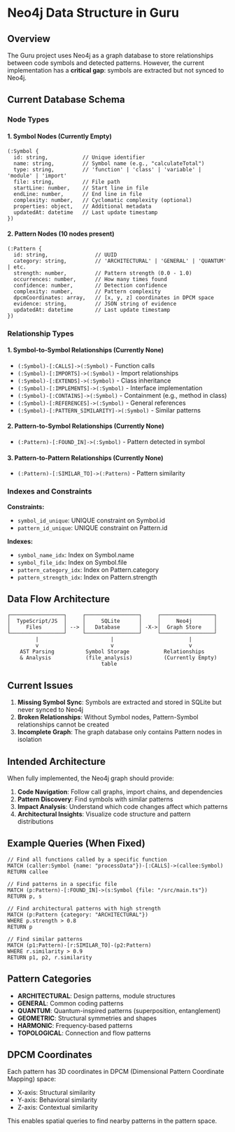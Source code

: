 # Neo4j Data Structure in Guru

## Overview

The Guru project uses Neo4j as a graph database to store relationships between code symbols and detected patterns. However, the current implementation has a **critical gap**: symbols are extracted but not synced to Neo4j.

## Current Database Schema

### Node Types

#### 1. **Symbol Nodes** (Currently Empty)
```cypher
(:Symbol {
  id: string,           // Unique identifier
  name: string,         // Symbol name (e.g., "calculateTotal")
  type: string,         // 'function' | 'class' | 'variable' | 'module' | 'import'
  file: string,         // File path
  startLine: number,    // Start line in file
  endLine: number,      // End line in file
  complexity: number,   // Cyclomatic complexity (optional)
  properties: object,   // Additional metadata
  updatedAt: datetime   // Last update timestamp
})
```

#### 2. **Pattern Nodes** (10 nodes present)
```cypher
(:Pattern {
  id: string,               // UUID
  category: string,         // 'ARCHITECTURAL' | 'GENERAL' | 'QUANTUM' | etc.
  strength: number,         // Pattern strength (0.0 - 1.0)
  occurrences: number,      // How many times found
  confidence: number,       // Detection confidence
  complexity: number,       // Pattern complexity
  dpcmCoordinates: array,   // [x, y, z] coordinates in DPCM space
  evidence: string,         // JSON string of evidence
  updatedAt: datetime       // Last update timestamp
})
```

### Relationship Types

#### 1. **Symbol-to-Symbol Relationships** (Currently None)
- `(:Symbol)-[:CALLS]->(:Symbol)` - Function calls
- `(:Symbol)-[:IMPORTS]->(:Symbol)` - Import relationships
- `(:Symbol)-[:EXTENDS]->(:Symbol)` - Class inheritance
- `(:Symbol)-[:IMPLEMENTS]->(:Symbol)` - Interface implementation
- `(:Symbol)-[:CONTAINS]->(:Symbol)` - Containment (e.g., method in class)
- `(:Symbol)-[:REFERENCES]->(:Symbol)` - General references
- `(:Symbol)-[:PATTERN_SIMILARITY]->(:Symbol)` - Similar patterns

#### 2. **Pattern-to-Symbol Relationships** (Currently None)
- `(:Pattern)-[:FOUND_IN]->(:Symbol)` - Pattern detected in symbol

#### 3. **Pattern-to-Pattern Relationships** (Currently None)
- `(:Pattern)-[:SIMILAR_TO]->(:Pattern)` - Pattern similarity

### Indexes and Constraints

**Constraints:**
- `symbol_id_unique`: UNIQUE constraint on Symbol.id
- `pattern_id_unique`: UNIQUE constraint on Pattern.id

**Indexes:**
- `symbol_name_idx`: Index on Symbol.name
- `symbol_file_idx`: Index on Symbol.file
- `pattern_category_idx`: Index on Pattern.category
- `pattern_strength_idx`: Index on Pattern.strength

## Data Flow Architecture

```
┌─────────────────┐     ┌─────────────────┐     ┌─────────────────┐
│  TypeScript/JS  │     │     SQLite      │     │     Neo4j       │
│     Files       │ --> │   Database      │ -X->│  Graph Store    │
└─────────────────┘     └─────────────────┘     └─────────────────┘
         |                       |                        |
         v                       v                        v
    AST Parsing          Symbol Storage           Relationships
    & Analysis           (file_analysis)          (Currently Empty)
                              table
```

## Current Issues

1. **Missing Symbol Sync**: Symbols are extracted and stored in SQLite but never synced to Neo4j
2. **Broken Relationships**: Without Symbol nodes, Pattern-Symbol relationships cannot be created
3. **Incomplete Graph**: The graph database only contains Pattern nodes in isolation

## Intended Architecture

When fully implemented, the Neo4j graph should provide:

1. **Code Navigation**: Follow call graphs, import chains, and dependencies
2. **Pattern Discovery**: Find symbols with similar patterns
3. **Impact Analysis**: Understand which code changes affect which patterns
4. **Architectural Insights**: Visualize code structure and pattern distributions

## Example Queries (When Fixed)

```cypher
// Find all functions called by a specific function
MATCH (caller:Symbol {name: "processData"})-[:CALLS]->(callee:Symbol)
RETURN callee

// Find patterns in a specific file
MATCH (p:Pattern)-[:FOUND_IN]->(s:Symbol {file: "/src/main.ts"})
RETURN p, s

// Find architectural patterns with high strength
MATCH (p:Pattern {category: "ARCHITECTURAL"})
WHERE p.strength > 0.8
RETURN p

// Find similar patterns
MATCH (p1:Pattern)-[r:SIMILAR_TO]-(p2:Pattern)
WHERE r.similarity > 0.9
RETURN p1, p2, r.similarity
```

## Pattern Categories

- **ARCHITECTURAL**: Design patterns, module structures
- **GENERAL**: Common coding patterns
- **QUANTUM**: Quantum-inspired patterns (superposition, entanglement)
- **GEOMETRIC**: Structural symmetries and shapes
- **HARMONIC**: Frequency-based patterns
- **TOPOLOGICAL**: Connection and flow patterns

## DPCM Coordinates

Each pattern has 3D coordinates in DPCM (Dimensional Pattern Coordinate Mapping) space:
- X-axis: Structural similarity
- Y-axis: Behavioral similarity  
- Z-axis: Contextual similarity

This enables spatial queries to find nearby patterns in the pattern space.